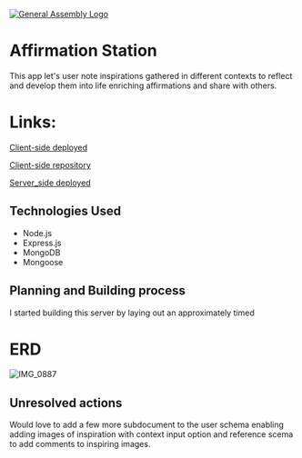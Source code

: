 [![General Assembly Logo](https://camo.githubusercontent.com/1a91b05b8f4d44b5bbfb83abac2b0996d8e26c92/687474703a2f2f692e696d6775722e636f6d2f6b6538555354712e706e67)](https://generalassemb.ly/education/web-development-immersive)

# Affirmation Station
This app let's user note inspirations gathered in different contexts to reflect and develop them into life enriching affirmations and share with others.

# Links:

[Client-side deployed](https://neuroplastic1.github.io/affirmationStationClient/)

[Client-side repository](https://github.com/Neuroplastic1/affirmationStationClient)

[Server_side deployed](https://salty-anchorage-82122.herokuapp.com/)

## Technologies Used

- Node.js
- Express.js
- MongoDB
- Mongoose

## Planning and Building process 
I started building this server by laying out an approximately timed 


# ERD

![IMG_0887](https://user-images.githubusercontent.com/64027495/87382930-2ff2d180-c566-11ea-9e12-5fcd838404a7.JPG)

## Unresolved actions
Would love to add a few more subdocument to the user schema enabling adding images of inspiration with context input option and reference scema to add comments to inspiring images.
